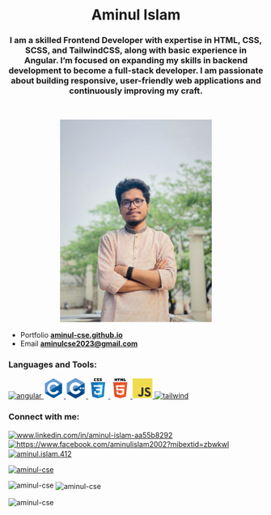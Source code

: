 <h1 align="center">Aminul Islam</h1>
<h3 align="center">I am a skilled Frontend Developer with expertise in HTML, CSS, SCSS, and TailwindCSS, along with basic experience in
 Angular. I’m focused on expanding my skills in backend development to become a full-stack developer. I am
 passionate about building responsive, user-friendly web applications and continuously improving my craft.</h3>

<br>
<p align="center">
  <img src="./profile.jpeg" alt="profile image" width="300" height="400">
</p>

- Portfolio <a href="https://aminul-cse.github.io/">**aminul-cse.github.io**</a>
- Email **aminulcse2023@gmail.com**

<h3 align="left">Languages and Tools:</h3>
<p align="left"> <a href="https://angular.io" target="_blank" rel="noreferrer"> <img src="https://angular.io/assets/images/logos/angular/angular.svg" alt="angular" width="40" height="40"/> </a> <a href="https://www.cprogramming.com/" target="_blank" rel="noreferrer"> <img src="https://raw.githubusercontent.com/devicons/devicon/master/icons/c/c-original.svg" alt="c" width="40" height="40"/> </a> <a href="https://www.w3schools.com/cpp/" target="_blank" rel="noreferrer"> <img src="https://raw.githubusercontent.com/devicons/devicon/master/icons/cplusplus/cplusplus-original.svg" alt="cplusplus" width="40" height="40"/> </a> <a href="https://www.w3schools.com/css/" target="_blank" rel="noreferrer"> <img src="https://raw.githubusercontent.com/devicons/devicon/master/icons/css3/css3-original-wordmark.svg" alt="css3" width="40" height="40"/> </a> <a href="https://www.w3.org/html/" target="_blank" rel="noreferrer"> <img src="https://raw.githubusercontent.com/devicons/devicon/master/icons/html5/html5-original-wordmark.svg" alt="html5" width="40" height="40"/> </a> <a href="https://developer.mozilla.org/en-US/docs/Web/JavaScript" target="_blank" rel="noreferrer"> <img src="https://raw.githubusercontent.com/devicons/devicon/master/icons/javascript/javascript-original.svg" alt="javascript" width="40" height="40"/> </a> <a href="https://tailwindcss.com/" target="_blank" rel="noreferrer"> <img src="https://www.vectorlogo.zone/logos/tailwindcss/tailwindcss-icon.svg" alt="tailwind" width="40" height="40"/> </a> </p>

<h3 align="left">Connect with me:</h3>
<p align="left">
<a href="https://linkedin.com/in/www.linkedin.com/in/aminul-islam-aa55b8292" target="blank"><img align="center" src="https://raw.githubusercontent.com/rahuldkjain/github-profile-readme-generator/master/src/images/icons/Social/linked-in-alt.svg" alt="www.linkedin.com/in/aminul-islam-aa55b8292" height="30" width="40" /></a>
<a href="https://fb.com/https://www.facebook.com/aminulislam2002?mibextid=zbwkwl" target="blank"><img align="center" src="https://raw.githubusercontent.com/rahuldkjain/github-profile-readme-generator/master/src/images/icons/Social/facebook.svg" alt="https://www.facebook.com/aminulislam2002?mibextid=zbwkwl" height="30" width="40" /></a>
<a href="https://instagram.com/aminul.islam.412" target="blank"><img align="center" src="https://raw.githubusercontent.com/rahuldkjain/github-profile-readme-generator/master/src/images/icons/Social/instagram.svg" alt="aminul.islam.412" height="30" width="40" /></a>
</p>

<p align="left"> <a href="https://github.com/ryo-ma/github-profile-trophy"><img src="https://github-profile-trophy.vercel.app/?username=aminul-cse" alt="aminul-cse" /></a> </p>


<p><img align="left" src="https://github-readme-stats.vercel.app/api/top-langs?username=aminul-cse&show_icons=true&locale=en&layout=compact" alt="aminul-cse" /></p>

<p>&nbsp;<img align="center" src="https://github-readme-stats.vercel.app/api?username=aminul-cse&show_icons=true&locale=en" alt="aminul-cse" /></p>

<p><img align="center" src="https://github-readme-streak-stats.herokuapp.com/?user=aminul-cse&" alt="aminul-cse" /></p>
